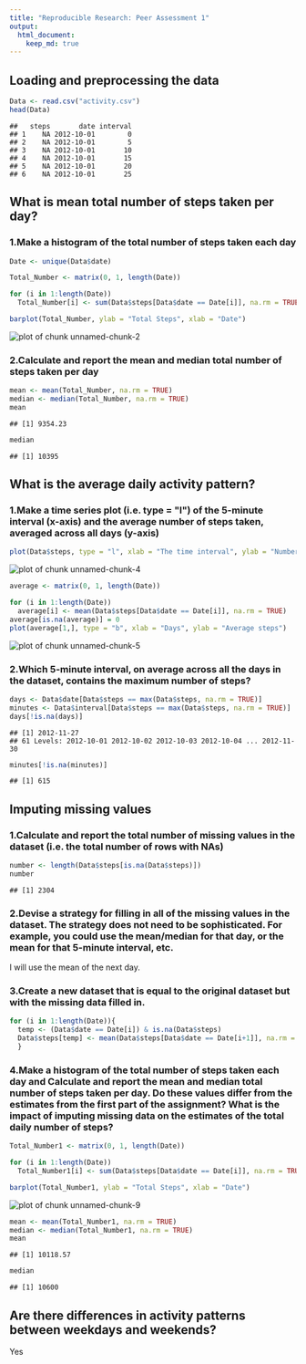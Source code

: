 ```yaml
---
title: "Reproducible Research: Peer Assessment 1"
output: 
  html_document:
    keep_md: true
---
```



## Loading and preprocessing the data


```r
Data <- read.csv("activity.csv")
head(Data)
```

```
##   steps       date interval
## 1    NA 2012-10-01        0
## 2    NA 2012-10-01        5
## 3    NA 2012-10-01       10
## 4    NA 2012-10-01       15
## 5    NA 2012-10-01       20
## 6    NA 2012-10-01       25
```


## What is mean total number of steps taken per day?

### 1.Make a histogram of the total number of steps taken each day

```r
Date <- unique(Data$date)

Total_Number <- matrix(0, 1, length(Date))

for (i in 1:length(Date))
  Total_Number[i] <- sum(Data$steps[Data$date == Date[i]], na.rm = TRUE)

barplot(Total_Number, ylab = "Total Steps", xlab = "Date")
```

![plot of chunk unnamed-chunk-2](figure/unnamed-chunk-2-1.png) 

### 2.Calculate and report the mean and median total number of steps taken per day

```r
mean <- mean(Total_Number, na.rm = TRUE)
median <- median(Total_Number, na.rm = TRUE)
mean
```

```
## [1] 9354.23
```

```r
median
```

```
## [1] 10395
```


## What is the average daily activity pattern?
### 1.Make a time series plot (i.e. type = "l") of the 5-minute interval (x-axis) and the average number of steps taken, averaged across all days (y-axis)


```r
plot(Data$steps, type = "l", xlab = "The time interval", ylab = "Number of steps")
```

![plot of chunk unnamed-chunk-4](figure/unnamed-chunk-4-1.png) 


```r
average <- matrix(0, 1, length(Date))

for (i in 1:length(Date))
  average[i] <- mean(Data$steps[Data$date == Date[i]], na.rm = TRUE)
average[is.na(average)] = 0
plot(average[1,], type = "b", xlab = "Days", ylab = "Average steps")
```

![plot of chunk unnamed-chunk-5](figure/unnamed-chunk-5-1.png) 

### 2.Which 5-minute interval, on average across all the days in the dataset, contains the maximum number of steps?

```r
days <- Data$date[Data$steps == max(Data$steps, na.rm = TRUE)]
minutes <- Data$interval[Data$steps == max(Data$steps, na.rm = TRUE)]
days[!is.na(days)]
```

```
## [1] 2012-11-27
## 61 Levels: 2012-10-01 2012-10-02 2012-10-03 2012-10-04 ... 2012-11-30
```

```r
minutes[!is.na(minutes)]
```

```
## [1] 615
```

## Imputing missing values

### 1.Calculate and report the total number of missing values in the dataset (i.e. the total number of rows with NAs)


```r
number <- length(Data$steps[is.na(Data$steps)])
number
```

```
## [1] 2304
```

### 2.Devise a strategy for filling in all of the missing values in the dataset. The strategy does not need to be sophisticated. For example, you could use the mean/median for that day, or the mean for that 5-minute interval, etc.

I will use the mean of the next day.

### 3.Create a new dataset that is equal to the original dataset but with the missing data filled in.


```r
for (i in 1:length(Date)){
  temp <- (Data$date == Date[i]) & is.na(Data$steps)
  Data$steps[temp] <- mean(Data$steps[Data$date == Date[i+1]], na.rm = TRUE)
  }
```

### 4.Make a histogram of the total number of steps taken each day and Calculate and report the mean and median total number of steps taken per day. Do these values differ from the estimates from the first part of the assignment? What is the impact of imputing missing data on the estimates of the total daily number of steps?


```r
Total_Number1 <- matrix(0, 1, length(Date))

for (i in 1:length(Date))
  Total_Number1[i] <- sum(Data$steps[Data$date == Date[i]], na.rm = TRUE)

barplot(Total_Number1, ylab = "Total Steps", xlab = "Date")
```

![plot of chunk unnamed-chunk-9](figure/unnamed-chunk-9-1.png) 


```r
mean <- mean(Total_Number1, na.rm = TRUE)
median <- median(Total_Number1, na.rm = TRUE)
mean
```

```
## [1] 10118.57
```

```r
median
```

```
## [1] 10600
```
## Are there differences in activity patterns between weekdays and weekends?
Yes
